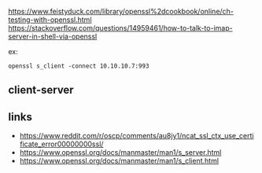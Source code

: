 https://www.feistyduck.com/library/openssl%2dcookbook/online/ch-testing-with-openssl.html
https://stackoverflow.com/questions/14959461/how-to-talk-to-imap-server-in-shell-via-openssl

ex: 
```
openssl s_client -connect 10.10.10.7:993
```

## client-server



## links 

* https://www.reddit.com/r/oscp/comments/au8jy1/ncat_ssl_ctx_use_certificate_error00000000ssl/
* https://www.openssl.org/docs/manmaster/man1/s_server.html
* https://www.openssl.org/docs/manmaster/man1/s_client.html

